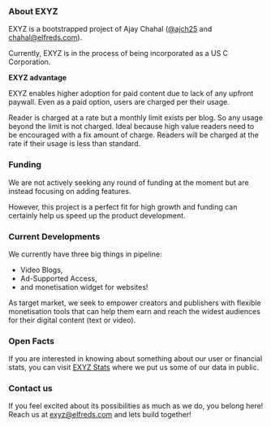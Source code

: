 ### About EXYZ

EXYZ is a bootstrapped project of Ajay Chahal ([@ajch25](https://twitter.com/ajch25) and [chahal@elfreds.com](mailto:chahal@elfreds.com)).

Currently, EXYZ is in the process of being incorporated as a US C Corporation.

**EXYZ advantage**

EXYZ enables higher adoption for paid content due to lack of any upfront paywall. Even as a paid option, users are charged per their usage.

Reader is charged at a rate but a monthly limit exists per blog. So any usage beyond the limit is not charged. Ideal because high value readers need to be encouraged with a fix amount of charge. Readers will be charged at the rate if their usage is less than standard.

### Funding 

We are not actively seeking any round of funding at the moment but are instead focusing on adding features.

However, this project is a perfect fit for high growth and funding can certainly help us speed up the product development. 

### Current Developments

We currently have three big things in pipeline: 
- Video Blogs,
- Ad-Supported Access,
- and monetisation widget for websites!

As target market, we seek to empower creators and publishers with flexible monetisation tools that can help them earn and reach the widest audiences for their digital content (text or video).

### Open Facts

If you are interested in knowing about something about our user or financial stats, you can visit [EXYZ Stats](https://exyz.me/stats) where we put us some of our data in public. 

### Contact us

If you feel excited about its possibilities as much as we do, you belong here! Reach us at exyz@elfreds.com and lets build together!
